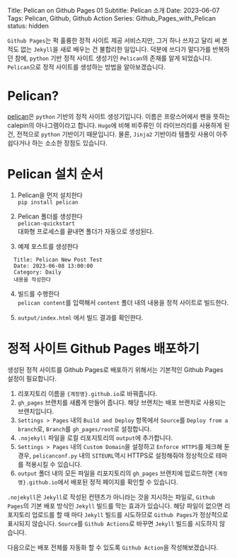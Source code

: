 Title: Pelican on Github Pages 01
Subtitle: Pelican 소개
Date: 2023-06-07
Tags: Pelican, Github, Github Action
Series: Github_Pages_with_Pelican
status: hidden

`Github Pages`는 퍽 훌륭한 정적 사이트 제공 서비스지만, 그거 하나 쓰자고 달리 써 본 적도 없는 `Jekyll`을 새로 배우는 건 불합리한 일입니다. 덕분에 쓰다가 말다가를 반복하던 참에, `python` 기반 정적 사이트 생성기인 `Pelican`의 존재를 알게 되었습니다. `Pelican`으로 정적 사이트를 생성하는 방법을 알아보겠습니다.

# Pelican?
[pelican](https://getpelican.com/)은 `python` 기반의 정적 사이트 생성기입니다. 이름은 프랑스어에서 펜을 뜻하는 calepin의 아나그램이라고 합니다. `Hugo`에 비해 비주류인 이 라이브러리를 사용하게 된 건, 전적으로 `python` 기반이기 때문입니다. 물론, `Jinja2` 기반이라 템플릿 사용이 아주 쉽다거나 하는 소소한 장점도 있습니다.

# Pelican 설치 순서
1. Pelican을 먼저 설치한다  
  `pip install pelican`
  

2. Pelican 폴더를 생성한다  
  `pelican-quickstart`  
  대화형 프로세스를 끝내면 폴더가 자동으로 생성된다.


3. 예제 포스트를 생성한다  
```
  Title: Pelican New Post Test  
  Date: 2023-06-08 13:00:00  
  Category: Daily  
  내용을 작성한다
```

4. 빌드를 수행한다  
  `pelican content`를 입력해서 `content` 폴더 내의 내용을 정적 사이트로 빌드한다.


5. `output/index.html` 에서 빌드 결과를 확인한다.

# 정적 사이트 Github Pages 배포하기
생성된 정적 사이트를 Github Pages로 배포하기 위해서는 기본적인 Github Pages 설정이 필요합니다.  
1. 리포지토리 이름을 `{계정명}.github.io`로 바꿔줍니다.  
2. `gh_pages` 브랜치를 새롭게 만들어 줍니다. 해당 브랜치는 배포 브랜치로 사용되는 브랜치입니다.  
3. `Settings > Pages` 내의 `Build and Deploy` 항목에서 `Source`를 `Deploy from a branch`로, `Branch`를 `gh_pages/root`로 설정합니다.  
4. `.nojekyll` 파일을 로컬 리포지토리의 `output`에 추가합니다.  
5. `Settings > Pages` 내의 `Custom Domain`을 설정하고 `Enforce HTTPS`를 체크해 둔 경우, `pelicanconf.py` 내의 `SITEURL`역시 HTTPS로 설정해줘야 정상적으로 테마를 적용시킬 수 있습니다.  
6. `output` 폴더 내의 모든 파일을 리포지토리의 `gh_pages` 브랜치에 업로드하면 `{계정명}.github.io`에서 배포된 정적 페이지를 확인할 수 있습니다.  

`.nojekyll`은 `Jekyll`로 작성된 컨텐츠가 아니라는 것을 지시하는 파일로, `Github Pages`의 기본 배포 방식인 `Jekyll` 빌드를 막는 효과가 있습니다. 해당 파일이 없으면 리포지토리 업로드를 할 때 마다 `Jekyll` 빌드를 시도하므로 `Github Pages`가 정상적으로 표시되지 않습니다. `Source`를 `Github Actions`로 바꾸면 `Jekyll` 빌드를 시도하지 않습니다.

다음으로는 배포 전체를 자동화 할 수 있도록 `Github Action`을 작성해보겠습니다.